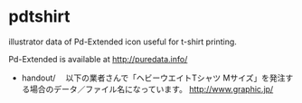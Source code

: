 pdtshirt
========

illustrator data of Pd-Extended icon useful for t-shirt printing. 

Pd-Extended is available at http://puredata.info/

- handout/
　以下の業者さんで「ヘビーウエイトTシャツ Mサイズ」を発注する場合のデータ／ファイル名になっています。
	http://www.graphic.jp/

